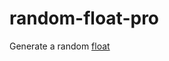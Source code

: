 # random-float-pro
Generate a random [float](https://en.wikipedia.org/wiki/Floating-point_arithmetic)

